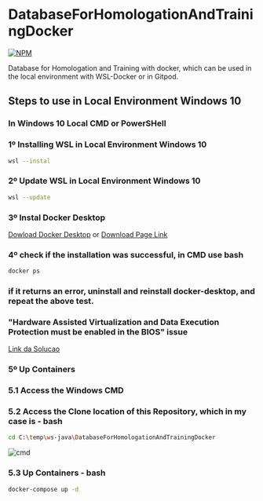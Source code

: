 # DatabaseForHomologationAndTrainingDocker
[![NPM](https://img.shields.io/npm/l/react)](https://github.com/RodrigoDeOliveiraSilva/DatabaseForHomologationAndTrainingDocker/blob/main/LICENSE) 

Database for Homologation and Training with docker, which can be used in the local environment with WSL-Docker or in Gitpod.
## Steps to use in Local Environment Windows 10

### In Windows 10 Local CMD or PowerSHell
### 1º Installing WSL in Local Environment Windows 10
```bash
wsl --instal
```
### 2º Update WSL in Local Environment Windows 10

```bash
wsl --update
```

### 3º Instal Docker Desktop
[Dowload Docker Desktop](https://desktop.docker.com/win/main/amd64/Docker%20Desktop%20Installer.exe) or [Download Page Link](https://docs.docker.com/desktop/install/windows-install/)

### 4º check if the installation was successful, in CMD use bash
```bash
docker ps
```
### if it returns an error, uninstall and reinstall docker-desktop, and repeat the above test.
### "Hardware Assisted Virtualization and Data Execution Protection must be enabled in the BIOS" issue
[Link da Solucao](https://stackoverflow.com/questions/39684974/docker-for-windows-error-hardware-assisted-virtualization-and-data-execution-p)

### 5º Up Containers

### 5.1 Access the Windows CMD
### 5.2 Access the Clone location of this Repository, which in my case is - bash
```bash
cd C:\temp\ws-java\DatabaseForHomologationAndTrainingDocker
```
![cmd](https://github.com/RodrigoDeOliveiraSilva/DatabaseForHomologationAndTrainingDocker/assets/97246882/35de2cb3-089f-4670-bed6-d6e6ef9d883a)

### 5.3 Up Containers - bash
```bash
docker-compose up -d
```



